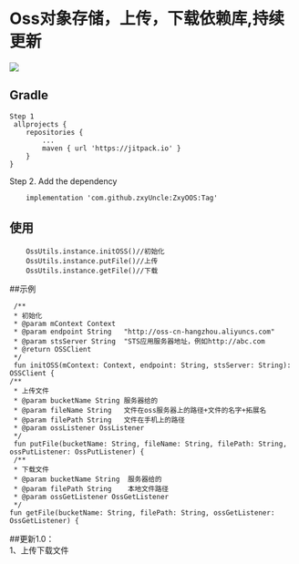 
# Oss对象存储，上传，下载依赖库,持续更新




[![](https://jitpack.io/v/zxyUncle/ZxyOOS.svg)](https://jitpack.io/#zxyUncle/ZxyOOS)

Gradle   
-----   

    Step 1   
	 allprojects {   
		repositories {   
			...
			maven { url 'https://jitpack.io' }   
		}   
	} 

  

Step 2. Add the dependency   

        implementation 'com.github.zxyUncle:ZxyOOS:Tag'   

## 使用   

        OssUtils.instance.initOSS()//初始化   
        OssUtils.instance.putFile()//上传   
        OssUtils.instance.getFile()//下载   

##示例   

     /**
     * 初始化
     * @param mContext Context
     * @param endpoint String   "http://oss-cn-hangzhou.aliyuncs.com"
     * @param stsServer String  "STS应用服务器地址，例如http://abc.com
     * @return OSSClient
     */
     fun initOSS(mContext: Context, endpoint: String, stsServer: String): OSSClient {
    /**
     * 上传文件
     * @param bucketName String 服务器给的
     * @param fileName String   文件在oss服务器上的路径+文件的名字+拓展名
     * @param filePath String   文件在手机上的路径
     * @param ossListener OssListener
     */
     fun putFile(bucketName: String, fileName: String, filePath: String, ossPutListener: OssPutListener) {
     /**
     * 下载文件
     * @param bucketName String  服务器给的
     * @param filePath String    本地文件路径
     * @param ossGetListener OssGetListener
     */
    fun getFile(bucketName: String, filePath: String, ossGetListener: OssGetListener) {

##更新1.0：   
1、上传下载文件   
 
